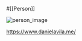 #[[Person]]

![person_image](https://avatars.githubusercontent.com/u/6216945?v=4)

<https://www.danielavila.me/>

